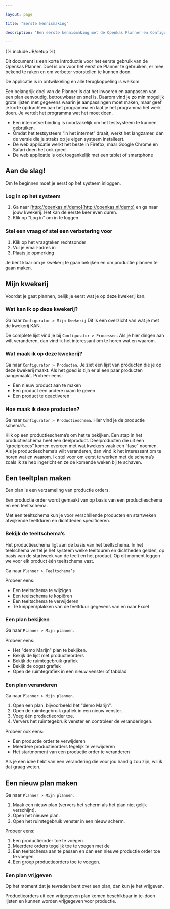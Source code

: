```yaml
---

layout: page

title: "Eerste kennismaking"

description: "Een eerste kennismaking met de Openkas Planner en Configurator"

---
```


{% include JB/setup %}

Dit document is een korte introductie voor het eerste gebruik van de Openkas Planner. 
Doel is om voor het eerst de Planner te gebruiken, er mee bekend te raken en om verbeter voorstellen te kunnen doen. 

De applicatie is in ontwikkeling en alle terugkoppeling is welkom.

Een belangrijk doel van de Planner is dat het invoeren en aanpassen van een plan eenvoudig, betrouwbaar en snel is. 
Daarom vind je zo min mogelijk grote lijsten met gegevens waarin je aanpassingen moet maken, 
maar geef je korte opdrachten aan het programma en laat je het programma het werk doen. Je vertelt het programma wat het moet doen.

<div class="well">
  <ul>
      <li>Een internetverbinding is noodzakelijk om het testsysteem te kunnen gebruiken.</li>
      <li>Omdat het testsysteem “in het internet” draait, werkt het langzamer.
       dan de versie die je straks op je eigen systeem installeert.</li>
      <li>De web applicatie werkt het beste in Firefox, maar Google Chrome en Safari doen het ook goed.</li>
      <li>De web applicatie is ook toegankelijk met een tablet of smartphone</li>
   </ul>
</div> 
 
## Aan de slag!

Om te beginnen moet je eerst op het systeem inloggen.

### Log in op het systeem

 1. Ga naar [http://openkas.nl/demo](http://openkas.nl/demo) en ga naar jouw kwekerij. Het kan de eerste keer even duren.
 1. Klik op “Log in” om in te loggen.

### Stel een vraag of stel een verbetering voor 

 1. Klik op het vraagteken rechtsonder
 1. Vul je email-adres in
 1. Plaats je opmerking

Je bent klaar om je kwekerij te gaan bekijken en om productie plannen te gaan maken.
 
## Mijn kwekerij

Voordat je gaat plannen, belijk je eerst wat je op deze kwekerij kan. 
 
### Wat kan ik op deze kwekerij?

Ga naar `Configurator > Mijn Kwekerij`
Dit is een overzicht van wat je met de kwekerij KAN.

De complete lijst vind je bij `Configurator > Processen`.
Als je hier dingen aan wilt veranderen, dan vind ik het interessant om te horen wat en waarom.

### Wat maak ik op deze kwekerij?

Ga naar `Configurator > Producten`. Je ziet een lijst van producten die je op deze kwekerij maakt. 
Als het goed is zijn er al een paar producten aangemaakt. Probeer eens:

 * Een nieuw product aan te maken
 * Een product een andere naam te geven
 * Een product te deactiveren

### Hoe maak ik deze producten?

Ga naar `Configurator > Productieschema`.
Hier vind je de productie schema’s.

Klik op een productieschema’s om het te bekijken.
Een stap in het productieschema heet een deelproduct. 
Deelproducten die uit een “groeiproces” komen overeen met wat kwekers vaak een “fase” noemen.
Als je productieschema’s wilt veranderen, dan vind ik het interessant om te horen wat en waarom. 
Ik stel voor om eerst te werken met de schema’s zoals ik ze heb ingericht en ze de komende weken bij te schaven.

## Een teeltplan maken

Een plan is een verzameling van productie orders.

Een productie order wordt gemaakt van op basis van een productieschema en een teeltschema.

Met een teeltschema kun je voor verschillende producten en startweken afwijkende teeltduren en dichtdeden specificeren.


### Bekijk de teeltschema’s

Het productieschema ligt aan de basis van het teeltschema. 
In het teelschema vertel je het systeem welke teeltduren en dichtheden gelden, op basis van de startweek van de teelt en het product. 
Op dit moment leggen we voor elk product één teeltschema vast.

Ga naar `Planner > Teeltschema’s`

Probeer eens:

 * Een teeltschema te wijzigen
 * Een teeltschema te kopiëren
 * Een teeltschema te verwijderen
 * Te knippen/plakken van de teeltduur gegevens van en naar Excel

### Een plan bekijken

Ga naar `Planner > Mijn plannen`.

Probeer eens:

 * Het "demo Marijn" plan te bekijken.
 * Bekijk de lijst met productieorders
 * Bekijk de ruimtegebruik grafiek
 * Bekijk de oogst grafiek
 * Open de ruimtegrafiek in een nieuw venster of tabblad
 
### Een plan veranderen

Ga naar `Planner > Mijn plannen.`

 1. Open een plan, bijvoorbeeld het "demo Marijn". 
 1. Open de ruimtegebruik grafiek in een nieuw venster. 
 1. Voeg één productieorder toe. 
 1. Ververs het ruimtegebruik venster en controleer de veranderingen.

Probeer ook eens:

 * Een productie order te verwijderen
 * Meerdere productieorders tegelijk te verwijderen
 * Het startmoment van een productie order te veranderen

Als je een idee hebt van een verandering die voor jou handig zou zijn, wil ik dat graag weten. 

## Een nieuw plan maken

Ga naar `Planner > Mijn plannen`.

 1. Maak een nieuw plan (ververs het scherm als het plan niet gelijk verschijnt).
 1. Open het nieuwe plan. 
 1. Open het ruimtegebruik venster in een nieuw scherm.
 
Probeer eens:

 1. Een productieorder toe te voegen
 1. Meerdere orders tegelijk toe te voegen met de
 1. Een teeltschema aan te passen en dan een nieuwe productie order toe te voegen
 1. Een groep productieorders toe te voegen.

### Een plan vrijgeven

Op het moment dat je tevreden bent over een plan, dan kun je het vrijgeven.

Productieorders uit een vrijgegeven plan komen beschikbaar in te-doen lijsten
en kunnen worden vrijgegeven voor productie.


